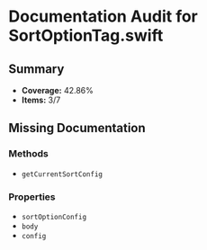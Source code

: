 # Documentation Audit for SortOptionTag.swift

## Summary

- **Coverage:** 42.86%
- **Items:** 3/7

## Missing Documentation

### Methods
- `getCurrentSortConfig`

### Properties
- `sortOptionConfig`
- `body`
- `config`
